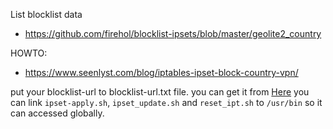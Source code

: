 List blocklist data

- https://github.com/firehol/blocklist-ipsets/blob/master/geolite2_country

HOWTO:

- https://www.seenlyst.com/blog/iptables-ipset-block-country-vpn/

put your blocklist-url to blocklist-url.txt file.
you can get it from [Here](https://github.com/firehol/blocklist-ipsets/blob/master/geolite2_country)
you can link `ipset-apply.sh`, `ipset_update.sh` and `reset_ipt.sh` to `/usr/bin` so it can accessed globally.
